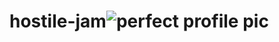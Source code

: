 # hostile-jam![perfect profile pic](https://user-images.githubusercontent.com/56460641/130939437-234f0703-8c22-47a0-8be2-c748c91ef6e3.png)
